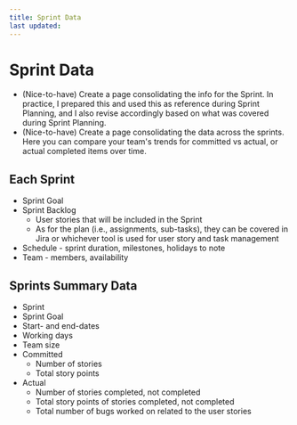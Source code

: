 ```yaml
---
title: Sprint Data
last updated:
---
```


# Sprint Data

* (Nice-to-have) Create a page consolidating the info for the Sprint. In practice, I prepared this and used this as reference during Sprint Planning, and I also revise accordingly based on what was covered during Sprint Planning.
* (Nice-to-have) Create a page consolidating the data across the sprints. Here you can compare your team's trends for committed vs actual, or actual completed items over time.

## Each Sprint

* Sprint Goal
* Sprint Backlog
  * User stories that will be included in the Sprint
  * As for the plan (i.e., assignments, sub-tasks), they can be covered in Jira or whichever tool is used for user story and task management
* Schedule - sprint duration, milestones, holidays to note
* Team - members, availability

## Sprints Summary Data

* Sprint
* Sprint Goal
* Start- and end-dates
* Working days
* Team size
* Committed
  * Number of stories
  * Total story points
* Actual
  * Number of stories completed, not completed
  * Total story points of stories completed, not completed
  * Total number of bugs worked on related to the user stories
